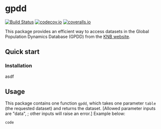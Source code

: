 # gpdd

[![Build Status](https://travis-ci.com/boettiger-lab/gpdd.svg?branch=master)](https://travis-ci.com/boettiger-lab/gpdd)
[![codecov.io](https://codecov.io/github/boettiger-lab/gpdd/coverage.svg?branch=master)](https://codecov.io/github/boettiger-lab/gpdd?branch=master)
[![coveralls.io](https://coveralls.io/repos/boettiger-lab/gpdd/badge.png)](https://coveralls.io/r/boettiger-lab/gpdd)

This package provides an efficient way to access datasets in the Global Population Dynamics Database (GPDD) from the [KNB website](https://knb.ecoinformatics.org/view/doi:10.5063/F1BZ63Z8).

## Quick start

### Installation

asdf

## Usage

This package contains one function `gpdd`, which takes one parameter `table` (the requested dataset) and returns the dataset. [Allowed parameter inputs are "data", <???>; other inputs will raise an error.] Example below:


```
code
```
